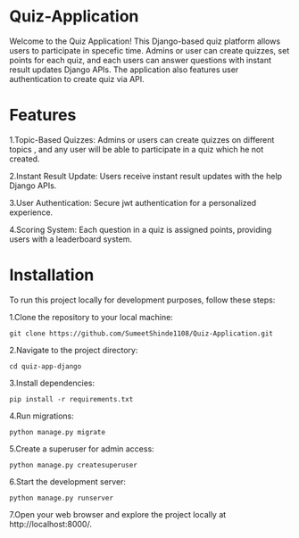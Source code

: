 # Quiz-Application
Welcome to the Quiz Application! This Django-based quiz platform allows users to participate in specefic time. Admins or user can create quizzes, set points for each quiz, and each users can answer questions with instant result updates Django APIs. The application also features user authentication to create quiz via API.

# Features
1.Topic-Based Quizzes: Admins or users can create quizzes on different topics , and any user will be able to participate in a quiz which he not created.

2.Instant Result Update: Users receive instant result updates with the help Django APIs.

3.User Authentication: Secure jwt authentication for a personalized experience.

4.Scoring System: Each question in a quiz is assigned points, providing users with a leaderboard system.

# Installation
To run this project locally for development purposes, follow these steps:


1.Clone the repository to your local machine:
```shell
git clone https://github.com/SumeetShinde1108/Quiz-Application.git
```

2.Navigate to the project directory:
```shell
cd quiz-app-django
```


3.Install dependencies:
```shell
pip install -r requirements.txt
```


4.Run migrations:
```shell
python manage.py migrate
```


5.Create a superuser for admin access:
```shell
python manage.py createsuperuser
```


6.Start the development server:
```shell
python manage.py runserver
```

7.Open your web browser and explore the project locally at http://localhost:8000/.



